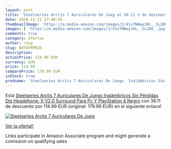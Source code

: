 ```yaml
---
layout: post
title: 'Steelseries Arctis 7 Auriculares De Jueg al 36.11 % de descuento'
date: 2020-11-21 17:40:55
thumbnailImage: 'https://m.media-amazon.com/images/I/41xfNWwyJHL._SL200_.jpg'
images: [ 'https://m.media-amazon.com/images/I/41xfNWwyJHL._SL200_.jpg' ]
comments: true
category: ofertas
author: ring
slug: B07GFRPR2D
description:
actualPrice: 114.99 EUR
currency: EUR
price: 114.99
comparePrice: 179.99 EUR
inStock: true
prodname: 'Steelseries Arctis 7 Auriculares De Juego  Inalámbricos Sin Pérdidas  Dts Headphone: X V2.0 Surround Para Pc Y PlayStation 4  Negro'
---
```


Está [Steelseries Arctis 7 Auriculares De Juego  Inalámbricos Sin Pérdidas  Dts Headphone: X V2.0 Surround Para Pc Y PlayStation 4  Negro](https://www.amazon.es/dp/B07GFRPR2D/?tag=tolees-21) con 36.11 de descuento por 114.99 EUR (original: 179.99 EUR) en el siguiente enlace!

[![Steelseries Arctis 7 Auriculares De Jueg](https://m.media-amazon.com/images/I/41xfNWwyJHL._SL200_.jpg)](https://www.amazon.es/dp/B07GFRPR2D/?tag=tolees-21)

[Ver la oferta!!](https://www.amazon.es/dp/B07GFRPR2D/?tag=tolees-21)

Links participate in Amazon Associate program and might generate a comission on qualifying sales


